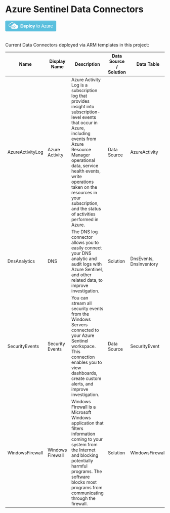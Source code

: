 # Azure Sentinel Data Connectors

<a href="https://portal.azure.com/#create/Microsoft.Template/uri/https%3A%2F%2Fraw.githubusercontent.com%2Fhunters-forge%2FBlacksmith%2Fazure%2Ftemplates%2Fazure%2FSentinel2Go%2Fnestedtemplates%2Fdata-connectors%2FallConnectors.json" target="_blank">
    <img src="https://raw.githubusercontent.com/Azure/azure-quickstart-templates/master/1-CONTRIBUTION-GUIDE/images/deploytoazure.png"/> 
</a>
<br/>
<br/>

Current Data Connectors deployed via ARM templates in this project:

| Name | Display Name | Description | Data Source / Solution | Data Table |
|----|----|----|----|----|
| AzureActivityLog | Azure Activity | Azure Activity Log is a subscription log that provides insight into subscription-level events that occur in Azure, including events from Azure Resource Manager operational data, service health events, write operations taken on the resources in your subscription, and the status of activities performed in Azure. | Data Source | AzureActivity |
| DnsAnalytics| DNS | The DNS log connector allows you to easily connect your DNS analytic and audit logs with Azure Sentinel, and other related data, to improve investigation. | Solution | DnsEvents, DnsInventory |
| SecurityEvents | Security Events | You can stream all security events from the Windows Servers connected to your Azure Sentinel workspace. This connection enables you to view dashboards, create custom alerts, and improve investigation. | Data Source | SecurityEvent |
| WindowsFirewall | Windows Firewall | Windows Firewall is a Microsoft Windows application that filters information coming to your system from the Internet and blocking potentially harmful programs. The software blocks most programs from communicating through the firewall. | Solution | WindowsFirewall |